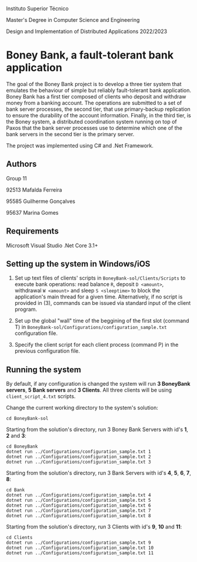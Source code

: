 Instituto Superior Técnico

Master's Degree in Computer Science and Engineering

Design and Implementation of Distributed Applications 2022/2023

# Boney Bank, a fault-tolerant bank application

The goal of the Boney Bank project is to develop a three tier system that emulates the behaviour of simple but reliably fault-tolerant bank application. Boney Bank has a first tier composed of clients who deposit and withdraw money from a banking account. The operations are submitted to a set of bank server processes, the second tier, that use primary-backup replication to ensure the durability of the account information. Finally, in the third tier, is the Boney system, a distributed coordination system running on top of Paxos that the bank server processes use to determine which one of the bank servers in the second tier is the primary server.

The project was implemented using C# and .Net Framework.

## Authors

Group 11

92513 Mafalda Ferreira

95585 Guilherme Gonçalves

95637 Marina Gomes

## Requirements

Microsoft Visual Studio
.Net Core 3.1+

## Setting up the system in Windows/iOS

1. Set up text files of clients' scripts in `BoneyBank-sol/Clients/Scripts` to execute bank operations: read balance `R`, deposit `D <amount>`, withdrawal `W <amount>` and sleep `S <sleeptime>` to block the application's main thread for a given time. Alternatively, if no script is provided in (3), commands can be issued via standard input of the client program.

2. Set up the global "wall" time of the beggining of the first slot (command T) in `BoneyBank-sol/Configurations/configuration_sample.txt` configuration file.

3. Specify the client script for each client process (command P) in the previous configuration file.

## Running the system

By default, if any configuration is changed the system will run **3 BoneyBank servers**, **5 Bank servers** and **3 Clients**.
All three clients will be using `client_script_4.txt` scripts.

Change the current working directory to the system's solution:

    cd BoneyBank-sol

Starting from the solution's directory, run 3 Boney Bank Servers with id's **1**, **2** and **3**:

    cd BoneyBank
    dotnet run ../Configurations/configuration_sample.txt 1
    dotnet run ../Configurations/configuration_sample.txt 2
    dotnet run ../Configurations/configuration_sample.txt 3

Starting from the solution's directory, run 3 Bank Servers with id's **4**, **5**, **6**, **7**, **8**:

    cd Bank
    dotnet run ../Configurations/configuration_sample.txt 4
    dotnet run ../Configurations/configuration_sample.txt 5
    dotnet run ../Configurations/configuration_sample.txt 6
    dotnet run ../Configurations/configuration_sample.txt 7
    dotnet run ../Configurations/configuration_sample.txt 8

Starting from the solution's directory, run 3 Clients with id's **9**, **10** and **11**:

    cd Clients
    dotnet run ../Configurations/configuration_sample.txt 9
    dotnet run ../Configurations/configuration_sample.txt 10
    dotnet run ../Configurations/configuration_sample.txt 11
